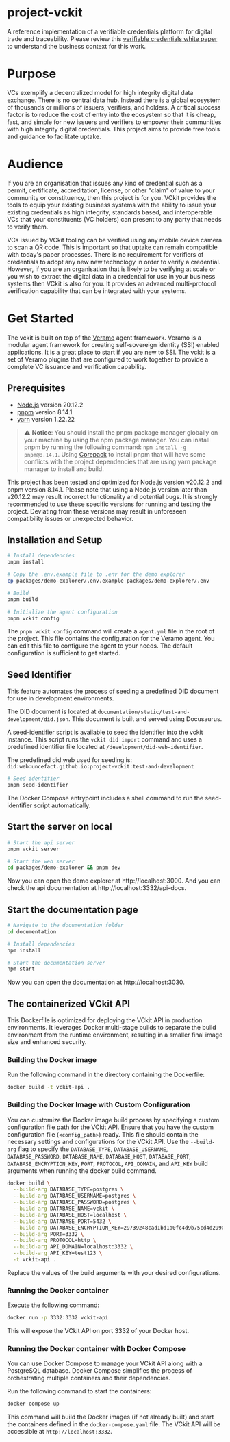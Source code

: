 # project-vckit

A reference implementation of a verifiable credentials platform for digital trade and traceability. Please review this [verifiable credentials white paper](https://unece.org/sites/default/files/2022-07/WhitePaper_VerifiableCredentials-CBT.pdf) to understand the business context for this work.

# Purpose

VCs exemplify a decentralized model for high integrity digital data exchange. There is no central data hub. Instead there is a global ecosystem of thousands or millions of issuers, verifiers, and holders. A critical success factor is to reduce the cost of entry into the ecosystem so that it is cheap, fast, and simple for new issuers and verifiers to empower their communities with high integrity digital credentials. This project aims to provide free tools and guidance to facilitate uptake.

# Audience

If you are an organisation that issues any kind of credential such as a permit, certificate, accreditation, license, or other "claim" of value to your community or constituency, then this project is for you. VCkit provides the tools to equip your existing business systems with the ability to issue your existing credentials as high integrity, standards based, and interoperable VCs that your constituents (VC holders) can present to any party that needs to verify them.

VCs issued by VCkit tooling can be verified using any mobile device camera to scan a QR code. This is important so that uptake can remain compatible with today's paper processes. There is no requirement for verifiers of credentials to adopt any new new technology in order to verify a credential. However, if you are an organisation that is likely to be verifying at scale or you wish to extract the digital data in a credential for use in your business systems then VCkit is also for you. It provides an advanced multi-protocol verification capability that can be integrated with your systems.

# Get Started

The vckit is built on top of the [Veramo](https://veramo.io/) agent framework. Veramo is a modular agent framework for creating self-sovereign identity (SSI) enabled applications. It is a great place to start if you are new to SSI. The vckit is a set of Veramo plugins that are configured to work together to provide a complete VC issuance and verification capability.

## Prerequisites

- [Node.js](https://nodejs.org/en/) version 20.12.2
- [pnpm](https://pnpm.io/) version 8.14.1
- [yarn](https://yarnpkg.com/) version 1.22.22

> :warning: **Notice**: You should install the pnpm package manager globally on your machine by using the npm package manager. You can install pnpm by running the following command: `npm install -g pnpm@8.14.1`. Using [Corepack](https://nodejs.org/api/corepack.html) to install pnpm that will have some conflicts with the project dependencies that are using yarn package manager to install and build.

This project has been tested and optimized for Node.js version v20.12.2 and pnpm version 8.14.1. Please note that using a Node.js version later than v20.12.2 may result incorrect functionality and potential bugs. It is strongly recommended to use these specific versions for running and testing the project. Deviating from these versions may result in unforeseen compatibility issues or unexpected behavior.

## Installation and Setup

```bash
# Install dependencies
pnpm install

# Copy the .env.example file to .env for the demo explorer
cp packages/demo-explorer/.env.example packages/demo-explorer/.env

# Build
pnpm build

# Initialize the agent configuration
pnpm vckit config
```

The `pnpm vckit config` command will create a `agent.yml` file in the root of the project. This file contains the configuration for the Veramo agent. You can edit this file to configure the agent to your needs. The default configuration is sufficient to get started.

## Seed Identifier

This feature automates the process of seeding a predefined DID document for use in development environments.

The DID document is located at `documentation/static/test-and-development/did.json`.
This document is built and served using Docusaurus.

A seed-identifier script is available to seed the identifier into the vckit instance.
This script runs the `vckit did import` command and uses a predefined identifier file located at `/development/did-web-identifier`.

The predefined did:web used for seeding is: `did:web:uncefact.github.io:project-vckit:test-and-development`

```bash
# Seed identifier
pnpm seed-identifier
```

The Docker Compose entrypoint includes a shell command to run the seed-identifier script automatically.

## Start the server on local

```bash
# Start the api server
pnpm vckit server

# Start the web server
cd packages/demo-explorer && pnpm dev
```

Now you can open the demo explorer at http://localhost:3000. And you can check the api documentation at http://localhost:3332/api-docs.

## Start the documentation page

```bash
# Navigate to the documentation folder
cd documentation

# Install dependencies
npm install

# Start the documentation server
npm start
```

Now you can open the documentation at http://localhost:3030.

## The containerized VCkit API

This Dockerfile is optimized for deploying the VCkit API in production environments. It leverages Docker multi-stage builds to separate the build environment from the runtime environment, resulting in a smaller final image size and enhanced security.

### Building the Docker image

Run the following command in the directory containing the Dockerfile:

```bash
docker build -t vckit-api .
```

### Building the Docker Image with Custom Configuration

You can customize the Docker image build process by specifying a custom configuration file path for the VCkit API.
Ensure that you have the custom configuration file (`<config_path>`) ready. This file should contain the necessary settings and configurations for the VCkit API.
Use the `--build-arg` flag to specify the `DATABASE_TYPE`, `DATABASE_USERNAME`, `DATABASE_PASSWORD`, `DATABASE_NAME`, `DATABASE_HOST`, `DATABASE_PORT`, `DATABASE_ENCRYPTION_KEY`, `PORT`, `PROTOCOL`, `API_DOMAIN`, and `API_KEY` build arguments when running the docker build command.

```bash
docker build \
  --build-arg DATABASE_TYPE=postgres \
  --build-arg DATABASE_USERNAME=postgres \
  --build-arg DATABASE_PASSWORD=postgres \
  --build-arg DATABASE_NAME=vckit \
  --build-arg DATABASE_HOST=localhost \
  --build-arg DATABASE_PORT=5432 \
  --build-arg DATABASE_ENCRYPTION_KEY=29739248cad1bd1a0fc4d9b75cd4d2990de535baf5caadfdf8d8f86664aa830c \
  --build-arg PORT=3332 \
  --build-arg PROTOCOL=http \
  --build-arg API_DOMAIN=localhost:3332 \
  --build-arg API_KEY=test123 \
  -t vckit-api .
```

Replace the values of the build arguments with your desired configurations.

### Running the Docker container

Execute the following command:

```bash
docker run -p 3332:3332 vckit-api
```

This will expose the VCkit API on port 3332 of your Docker host.

### Running the Docker container with Docker Compose

You can use Docker Compose to manage your VCkit API along with a PostgreSQL database. Docker Compose simplifies the process of orchestrating multiple containers and their dependencies.

Run the following command to start the containers:

```bash
docker-compose up
```

This command will build the Docker images (if not already built) and start the containers defined in the `docker-compose.yaml` file. The VCkit API will be accessible at `http://localhost:3332`.
